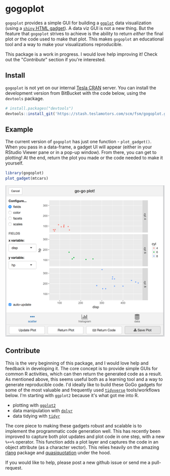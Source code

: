 
gogoplot
========

`gogoplot` provides a simple GUI for building a [`ggplot`](http://ggplot2.tidyverse.org) data visualization (using a [`shiny` HTML gadget](https://shiny.rstudio.com/articles/gadgets.html)). A data viz GUI is not a new thing. But the feature that `gogoplot` strives to achieve is the ability to return *either* the final plot *or* the code used to make that plot. This makes `gogoplot` an educational tool and a way to make your visualizations reproducible.

This package is a work in progress. I would love help improving it! Check out the "*Contribute*" section if you're interested.

Install
-------

`gogoplot` is not yet on our internal [Tesla CRAN](https://cran.teslamotors.com) server. You can install the development version from BitBucket with the code below, using the `devtools` package.

``` r
# install.packages("devtools")
devtools::install_git('https://stash.teslamotors.com/scm/fsm/gogoplot.git')
```

Example
-------

The current version of `gogoplot` has just one function - `plot_gadget()`. When you pass in a data-frame, a gadget UI will appear (either in your RStudio Viewer pane or in a pop-up window). From there, you can get to plotting! At the end, return the plot you made or the code needed to make it yourself.

``` r
library(gogoplot)
plot_gadget(mtcars)
```

![gogoplot GUI](images/gogoplot.png)

Contribute
----------

This is the very beginning of this package, and I would love help and feedback in developing it. The core concept is to provide simple GUIs for common R activities, which can then return the generated code as a result. As mentioned above, this seems useful both as a learning tool and a way to generate reproducible code. I'd ideally like to build these GoGo gadgets for some of the most valuable and frequently used [`tidyverse`](https://www.tidyverse.org) tools/workflows below. I'm starting with `ggplot2` because it's what got me into R.

-   plotting with [`ggplot2`](http://ggplot2.tidyverse.org)
-   data manipulation with [`dplyr`](http://dplyr.tidyverse.org)
-   data tidying with [`tidyr`](http://tidyr.tidyverse.org)

The core piece to making these gadgets robust and scalable is to implement the programmatic code generation well. This has recently been improved to capture both plot updates and plot code in one step, with a new `%++%` operator. This function adds a plot layer and captures the code in an object attribute (as a character vector). This relies heavily on the amazing [rlang](http://rlang.tidyverse.org) package and [quasiquotation](http://dplyr.tidyverse.org/articles/programming.html#quasiquotation) under the hood.

If you would like to help, please post a new github issue or send me a pull-request.
